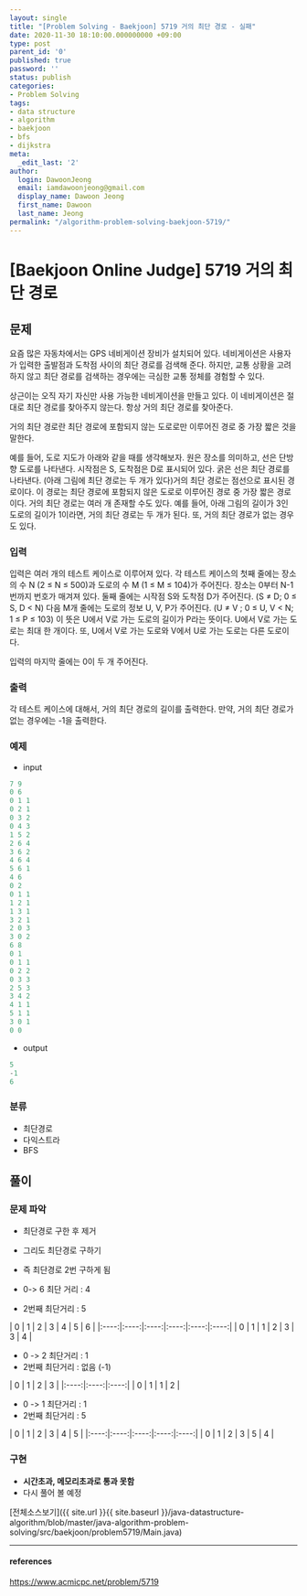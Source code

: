 ```yaml
---
layout: single
title: "[Problem Solving - Baekjoon] 5719 거의 최단 경로 - 실패"
date: 2020-11-30 18:10:00.000000000 +09:00
type: post
parent_id: '0'
published: true
password: ''
status: publish
categories:
- Problem Solving
tags:
- data structure
- algorithm
- baekjoon
- bfs
- dijkstra
meta:
  _edit_last: '2'
author:
  login: DawoonJeong
  email: iamdawoonjeong@gmail.com
  display_name: Dawoon Jeong
  first_name: Dawoon
  last_name: Jeong
permalink: "/algorithm-problem-solving-baekjoon-5719/"
---
```

# [Baekjoon Online Judge] 5719 거의 최단 경로

## 문제
요즘 많은 자동차에서는 GPS 네비게이션 장비가 설치되어 있다. 네비게이션은 사용자가 입력한 출발점과 도착점 사이의 최단 경로를 검색해 준다. 하지만, 교통 상황을 고려하지 않고 최단 경로를 검색하는 경우에는 극심한 교통 정체를 경험할 수 있다.

상근이는 오직 자기 자신만 사용 가능한 네비게이션을 만들고 있다. 이 네비게이션은 절대로 최단 경로를 찾아주지 않는다. 항상 거의 최단 경로를 찾아준다.

거의 최단 경로란 최단 경로에 포함되지 않는 도로로만 이루어진 경로 중 가장 짧은 것을 말한다.

예를 들어, 도로 지도가 아래와 같을 때를 생각해보자. 원은 장소를 의미하고, 선은 단방향 도로를 나타낸다. 시작점은 S, 도착점은 D로 표시되어 있다. 굵은 선은 최단 경로를 나타낸다. (아래 그림에 최단 경로는 두 개가 있다)거의 최단 경로는 점선으로 표시된 경로이다. 이 경로는 최단 경로에 포함되지 않은 도로로 이루어진 경로 중 가장 짧은 경로이다. 거의 최단 경로는 여러 개 존재할 수도 있다. 예를 들어, 아래 그림의 길이가 3인 도로의 길이가 1이라면, 거의 최단 경로는 두 개가 된다. 또, 거의 최단 경로가 없는 경우도 있다.

### 입력
입력은 여러 개의 테스트 케이스로 이루어져 있다. 각 테스트 케이스의 첫째 줄에는 장소의 수 N (2 ≤ N ≤ 500)과 도로의 수 M (1 ≤ M ≤ 104)가 주어진다. 장소는 0부터 N-1번까지 번호가 매겨져 있다. 둘째 줄에는 시작점 S와 도착점 D가 주어진다. (S ≠ D; 0 ≤ S, D < N) 다음 M개 줄에는 도로의 정보 U, V, P가 주어진다. (U ≠ V ; 0 ≤ U, V < N; 1 ≤ P ≤ 103) 이 뜻은 U에서 V로 가는 도로의 길이가 P라는 뜻이다. U에서 V로 가는 도로는 최대 한 개이다. 또, U에서 V로 가는 도로와 V에서 U로 가는 도로는 다른 도로이다.

입력의 마지막 줄에는 0이 두 개 주어진다.

### 출력
각 테스트 케이스에 대해서, 거의 최단 경로의 길이를 출력한다. 만약, 거의 최단 경로가 없는 경우에는 -1을 출력한다.

### 예제
- input

```java
7 9
0 6
0 1 1
0 2 1
0 3 2
0 4 3
1 5 2
2 6 4
3 6 2
4 6 4
5 6 1
4 6
0 2
0 1 1
1 2 1
1 3 1
3 2 1
2 0 3
3 0 2
6 8
0 1
0 1 1
0 2 2
0 3 3
2 5 3
3 4 2
4 1 1
5 1 1
3 0 1
0 0
```

- output

```java
5
-1
6
```

### 분류
- 최단경로
- 다익스트라
- BFS

## 풀이

### 문제 파악

- 최단경로 구한 후 제거
- 그리도 최단경로 구하기
- 즉 최단경로 2번 구하게 됨

- 0-> 6 최단 거리 : 4
- 2번째 최단거리 : 5

| 0 | 1 | 2 | 3 | 4 | 5 | 6 |
|:----:|:----:|:----:|:----:|:----:|:----:|
| 0 | 1 | 1 | 2 | 3 | 3 | 4 |


- 0 -> 2 최단거리 : 1
- 2번째 최단거리 : 없음 (-1)

| 0 | 1 | 2 | 3 |
|:----:|:----:|:----:|
| 0 | 1 | 1 | 2 |


- 0 -> 1 최단거리 : 1
- 2번째 최단거리 : 5

| 0 | 1 | 2 | 3 | 4 | 5 |
|:----:|:----:|:----:|:----:|:----:|
| 0 | 1 | 2 | 3 | 5 | 4 |




### 구현

- **시간초과, 메모리초과로 통과 못함**
- 다시 풀어 볼 예정

[전체소스보기]({{ site.url }}{{ site.baseurl }}/java-datastructure-algorithm/blob/master/java-algorithm-problem-solving/src/baekjoon/problem5719/Main.java)

---

#### references
<https://www.acmicpc.net/problem/5719>
